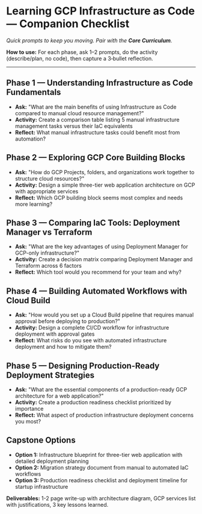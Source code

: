 # Learning GCP Infrastructure as Code — Companion Checklist

_Quick prompts to keep you moving. Pair with the **Core Curriculum**._

**How to use:** For each phase, ask 1–2 prompts, do the activity (describe/plan, no code), then capture a 3‑bullet reflection.

---

## Phase 1 — Understanding Infrastructure as Code Fundamentals

- **Ask:** "What are the main benefits of using Infrastructure as Code compared to manual cloud resource management?"
- **Activity:** Create a comparison table listing 5 manual infrastructure management tasks versus their IaC equivalents
- **Reflect:** What manual infrastructure tasks could benefit most from automation?

## Phase 2 — Exploring GCP Core Building Blocks

- **Ask:** "How do GCP Projects, folders, and organizations work together to structure cloud resources?"
- **Activity:** Design a simple three-tier web application architecture on GCP with appropriate services
- **Reflect:** Which GCP building block seems most complex and needs more learning?

## Phase 3 — Comparing IaC Tools: Deployment Manager vs Terraform

- **Ask:** "What are the key advantages of using Deployment Manager for GCP-only infrastructure?"
- **Activity:** Create a decision matrix comparing Deployment Manager and Terraform across 6 factors
- **Reflect:** Which tool would you recommend for your team and why?

## Phase 4 — Building Automated Workflows with Cloud Build

- **Ask:** "How would you set up a Cloud Build pipeline that requires manual approval before deploying to production?"
- **Activity:** Design a complete CI/CD workflow for infrastructure deployment with approval gates
- **Reflect:** What risks do you see with automated infrastructure deployment and how to mitigate them?

## Phase 5 — Designing Production-Ready Deployment Strategies

- **Ask:** "What are the essential components of a production-ready GCP architecture for a web application?"
- **Activity:** Create a production readiness checklist prioritized by importance
- **Reflect:** What aspect of production infrastructure deployment concerns you most?

## Capstone Options

- **Option 1:** Infrastructure blueprint for three-tier web application with detailed deployment planning
- **Option 2:** Migration strategy document from manual to automated IaC workflows
- **Option 3:** Production readiness checklist and deployment timeline for startup infrastructure

**Deliverables:** 1-2 page write-up with architecture diagram, GCP services list with justifications, 3 key lessons learned.
